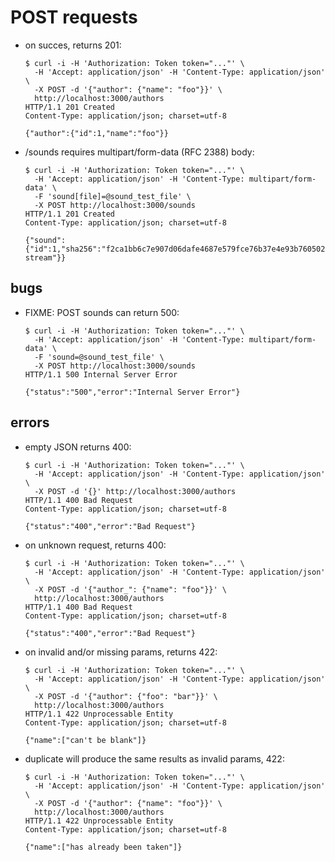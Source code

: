 POST requests
=============

* on succes, returns 201:
  ```
  $ curl -i -H 'Authorization: Token token="..."' \
    -H 'Accept: application/json' -H 'Content-Type: application/json' \
    -X POST -d '{"author": {"name": "foo"}}' \
    http://localhost:3000/authors
  HTTP/1.1 201 Created
  Content-Type: application/json; charset=utf-8

  {"author":{"id":1,"name":"foo"}}
  ```

* /sounds requires multipart/form-data (RFC 2388) body:
  ```
  $ curl -i -H 'Authorization: Token token="..."' \
    -H 'Accept: application/json' -H 'Content-Type: multipart/form-data' \
    -F 'sound[file]=@sound_test_file' \
    -X POST http://localhost:3000/sounds
  HTTP/1.1 201 Created
  Content-Type: application/json; charset=utf-8

  {"sound":{"id":1,"sha256":"f2ca1bb6c7e907d06dafe4687e579fce76b37e4e93b7605022da52e6ccc26fd2","mime_type":"application/octet-stream"}}
  ```

bugs
----

* FIXME: POST sounds can return 500:
  ```
  $ curl -i -H 'Authorization: Token token="..."' \
    -H 'Accept: application/json' -H 'Content-Type: multipart/form-data' \
    -F 'sound=@sound_test_file' \
    -X POST http://localhost:3000/sounds
  HTTP/1.1 500 Internal Server Error

  {"status":"500","error":"Internal Server Error"}
  ```

errors
------

* empty JSON returns 400:
  ```
  $ curl -i -H 'Authorization: Token token="..."' \
    -H 'Accept: application/json' -H 'Content-Type: application/json' \
    -X POST -d '{}' http://localhost:3000/authors
  HTTP/1.1 400 Bad Request
  Content-Type: application/json; charset=utf-8

  {"status":"400","error":"Bad Request"}
  ```

* on unknown request, returns 400:
  ```
  $ curl -i -H 'Authorization: Token token="..."' \
    -H 'Accept: application/json' -H 'Content-Type: application/json' \
    -X POST -d '{"author_": {"name": "foo"}}' \
    http://localhost:3000/authors
  HTTP/1.1 400 Bad Request
  Content-Type: application/json; charset=utf-8

  {"status":"400","error":"Bad Request"}
  ```

* on invalid and/or missing params, returns 422:
  ```
  $ curl -i -H 'Authorization: Token token="..."' \
    -H 'Accept: application/json' -H 'Content-Type: application/json' \
    -X POST -d '{"author": {"foo": "bar"}}' \
    http://localhost:3000/authors
  HTTP/1.1 422 Unprocessable Entity
  Content-Type: application/json; charset=utf-8

  {"name":["can't be blank"]}
  ```

* duplicate will produce the same results as invalid params, 422:
  ```
  $ curl -i -H 'Authorization: Token token="..."' \
    -H 'Accept: application/json' -H 'Content-Type: application/json' \
    -X POST -d '{"author": {"name": "foo"}}' \
    http://localhost:3000/authors
  HTTP/1.1 422 Unprocessable Entity
  Content-Type: application/json; charset=utf-8

  {"name":["has already been taken"]}
  ```
